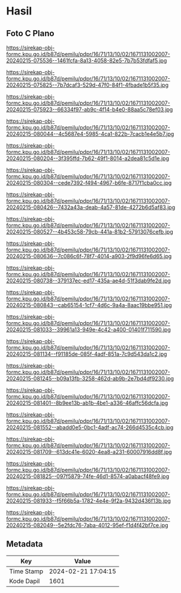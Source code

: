 # Hasil

## Foto C Plano

https://sirekap-obj-formc.kpu.go.id/b87d/pemilu/pdpr/16/71/13/10/02/1671131002007-20240215-075536--1461fcfa-8a13-4058-82e5-7b7b53fdfaf5.jpg

https://sirekap-obj-formc.kpu.go.id/b87d/pemilu/pdpr/16/71/13/10/02/1671131002007-20240215-075825--7b7dcaf3-529d-47f0-84f1-4fbade1b5f35.jpg

https://sirekap-obj-formc.kpu.go.id/b87d/pemilu/pdpr/16/71/13/10/02/1671131002007-20240215-075923--66334f97-ab9c-4f14-b4e0-88aa5c78ef03.jpg

https://sirekap-obj-formc.kpu.go.id/b87d/pemilu/pdpr/16/71/13/10/02/1671131002007-20240215-080044--4c5687e4-5985-4ca1-822b-7cacb1e4e5b7.jpg

https://sirekap-obj-formc.kpu.go.id/b87d/pemilu/pdpr/16/71/13/10/02/1671131002007-20240215-080204--3f395ffd-7b62-49f1-8014-a2dea81c5d1e.jpg

https://sirekap-obj-formc.kpu.go.id/b87d/pemilu/pdpr/16/71/13/10/02/1671131002007-20240215-080304--cede7392-f494-4967-b6fe-8717f1cba0cc.jpg

https://sirekap-obj-formc.kpu.go.id/b87d/pemilu/pdpr/16/71/13/10/02/1671131002007-20240215-080426--7432a43a-deab-4a57-81de-4272b6d5af83.jpg

https://sirekap-obj-formc.kpu.go.id/b87d/pemilu/pdpr/16/71/13/10/02/1671131002007-20240215-080527--4b453c58-79cb-441a-81b2-57913076cefb.jpg

https://sirekap-obj-formc.kpu.go.id/b87d/pemilu/pdpr/16/71/13/10/02/1671131002007-20240215-080636--7c086c6f-78f7-4014-a903-2f9d96fe6d65.jpg

https://sirekap-obj-formc.kpu.go.id/b87d/pemilu/pdpr/16/71/13/10/02/1671131002007-20240215-080738--379137ec-ed17-435a-ae4d-51f3dab9fe2d.jpg

https://sirekap-obj-formc.kpu.go.id/b87d/pemilu/pdpr/16/71/13/10/02/1671131002007-20240215-080843--cab65154-1cf7-4d6c-9a4a-8aac19bbe951.jpg

https://sirekap-obj-formc.kpu.go.id/b87d/pemilu/pdpr/16/71/13/10/02/1671131002007-20240215-081033--39961a13-949e-4c42-a400-01401f711590.jpg

https://sirekap-obj-formc.kpu.go.id/b87d/pemilu/pdpr/16/71/13/10/02/1671131002007-20240215-081134--f91185de-085f-4adf-851a-7c9d543da1c2.jpg

https://sirekap-obj-formc.kpu.go.id/b87d/pemilu/pdpr/16/71/13/10/02/1671131002007-20240215-081245--b09a13fb-3258-462d-ab9b-2e7bd4df9230.jpg

https://sirekap-obj-formc.kpu.go.id/b87d/pemilu/pdpr/16/71/13/10/02/1671131002007-20240215-081401--8b9ee13b-ab1b-4be1-a336-46affc56dcfa.jpg

https://sirekap-obj-formc.kpu.go.id/b87d/pemilu/pdpr/16/71/13/10/02/1671131002007-20240215-081552--abadd0e5-0bc1-4adf-ac74-266d4535c4cb.jpg

https://sirekap-obj-formc.kpu.go.id/b87d/pemilu/pdpr/16/71/13/10/02/1671131002007-20240215-081709--613dc41e-6020-4ea8-a231-60007916dd8f.jpg

https://sirekap-obj-formc.kpu.go.id/b87d/pemilu/pdpr/16/71/13/10/02/1671131002007-20240215-081825--097f5879-74fe-46d1-8574-a0abacf48fe9.jpg

https://sirekap-obj-formc.kpu.go.id/b87d/pemilu/pdpr/16/71/13/10/02/1671131002007-20240215-081933--f5f66b5a-1782-4e4e-9f2a-9432d436f13b.jpg

https://sirekap-obj-formc.kpu.go.id/b87d/pemilu/pdpr/16/71/13/10/02/1671131002007-20240215-082049--5e2fdc76-7aba-4012-95ef-f1d4f42bf7ce.jpg


## Metadata

| Key        | Value               |
| ---------- | ------------------- |
| Time Stamp | 2024-02-21 17:04:15 |
| Kode Dapil | 1601                |



